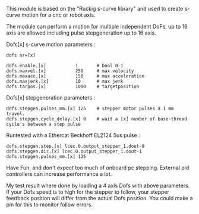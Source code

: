 This module is based on the "Ruckig s-curve library" and used to create s-curve motion for a cnc or robot axis.

The module can perform a motion for multiple independent DoFs, up to 16 axis are allowed including pulse stepgeneration up to 16 axis.

Dofs[x] s-curve motion parameters :

    dofs nr=[x]
      
    dofs.enable.[x]           1       # bool 0-1
    dofs.maxvel.[x]           250     # max velocity
    dofs.maxacc.[x]           150     # max acceleration
    dofs.maxjerk.[x]          10      # max jerk
    dofs.tarpos.[x]           1000    # targetposition

Dofs[x] stepgeneration parameters :

    dofs.stepgen.pulses_mm.[x] 125    # stepper motor pulses a 1 mm travel.
    dofs.stepgen.cycle_delay.[x] 0    # wait a [x] number of base-thread cycle's between a step pulse
    
    
Runtested with a Ethercat Beckhoff EL2124 5us pulse :

    dofs.stepgen.step.[x] lcec.0.output_stepper_1.dout-0
    dofs.stepgen.dir.[x] lcec.0.output_stepper_1.dout-1    
    dofs.stepgen.pulses_mm.[x] 125
    
Have Fun, and don't expect too much of onboard pc stepping. External pid controllers can increase performance a lot. 

My test result where done by loading a 4 axis Dofs with above parameters.
If your Dofs speed is to high for the stepper to follow, your stepper feedback position will differ from the actual Dofs position.
You could make a pin for this to monitor follow errors.

  
